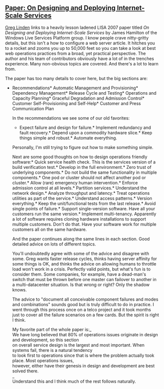 ## [Paper: On Designing and Deploying Internet-Scale Services](/blog/2008/3/25/paper-on-designing-and-deploying-internet-scale-services.html)

    

    

[Greg Linden](http://glinden.blogspot.com/2008/03/designing-for-internet-scale.html) links to a heavily lesson ladened LISA 2007 paper titled _On Designing and Deploying Internet-Scale Services_ by James Hamilton of the Windows Live Services Platform group. I know people crave nitty-gritty details, but this isn't a how to configure a web server article. It hitches you to a rocket and zooms you up to 50,000 feet so you can take a look at best web operations practices from a broad, yet practical perspective. The author and his team of contributors obviously have a lot of in the trenches experience. Many non-obvious topics are covered. And there's a lot to learn from.  

The paper has too many details to cover here, but the big sections are:

*   Recommendations*   Automatic Management and Provisioning*   Dependency Management*   Release Cycle and Testing*   Operations and Capacity Planning*   Graceful Degradation and Admission Control*   Customer Self-Provisioning and Self-Help*   Customer and Press Communication Plan  

    In the recommendations we see some of our old favorites:  
    *   Expect failure and design for failure.*   Implement redundancy and fault recovery.*   Depend upon a commodity hardware slice.*   Keep things simple and robust.*   Automate everything.  

    Personally, I'm still trying to figure out how to make something simple.  

    Next are some good thoughts on how to design operations friendly software:*   Quick service health check. This is the services version of a build verification test.*   Develop in the full environment.*   Zero trust of underlying components.*   Do not build the same functionality in multiple components.*   One pod or cluster should not affect another pod or cluster.*   Allow (rare) emergency human intervention.*   Enforce admission control at all levels.*   Partition services.*   Understand the network design.*   Analyze throughput and latency.*   Treat operations utilities as part of the service.*   Understand access patterns.*   Version everything.*   Keep the unit/functional tests from the last release.*   Avoid single points of failure.*   Support single-version software. Have all your customers run the same version.*   Implement multi-tenancy. Apparently a lot of software requires cloning hardware installations to support multiple customers. Don't do that. Have your software work for multiple customers all on the same hardware.  

    And the paper continues along the same lines in each section. Good detailed advice on lots of different topics.  

    You'll undoubtedly agree with some of the advice and disagree with some. Greg wants faster release cycles, thinks having server affinity for some things is OK, and thinks the advice on allowing humans to throttle load won't work in a crisis. Perfectly valid points, but what's fun is to consider them. Some companies, for example, have a dead-man's switch that must be thrown before one master can failover to another in a multi-datacenter situation. Is that wrong or right? Only the shadow knows.  

    The advice to "document all conceivable component failures and modes and combinations" sounds good but is truly difficult to do in practice. I went through this process once on a telco project and it took months just to cover all the failure scenarios on a few cards. But the spirit is right I think.  

    My favorite part of the whole paper is:_  
    We have long believed that 80% of operations issues originate in design and development, so this section  
    on overall service design is the largest and most important. When systems fail, there is a natural tendency  
    to look first to operations since that is where the problem actually took place. Most operations issues,  
    however, either have their genesis in design and development are best solved there.  
    _  
    Understand this and I think much of the rest follows naturally.    